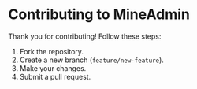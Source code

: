 # Contributing to MineAdmin

Thank you for contributing! Follow these steps:

1. Fork the repository.
2. Create a new branch (`feature/new-feature`).
3. Make your changes.
4. Submit a pull request.
